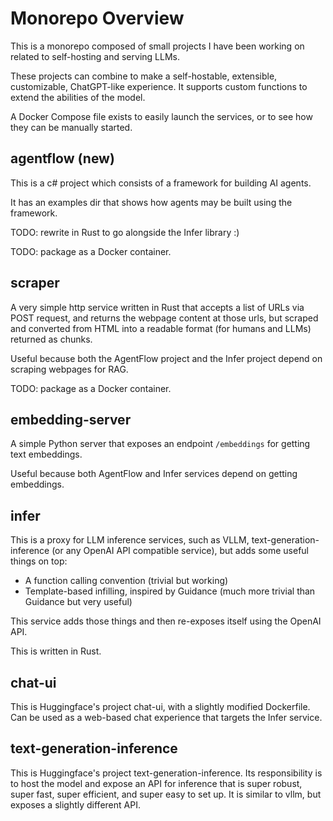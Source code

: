 # Monorepo Overview
This is a monorepo composed of small projects I have been working on related to self-hosting and serving LLMs.

These projects can combine to make a self-hostable, extensible, customizable, ChatGPT-like experience. It supports custom functions to extend the abilities of the model.

A Docker Compose file exists to easily launch the services, or to see how they can be manually started.

## agentflow (new)

This is a c# project which consists of a framework for building AI agents.

It has an examples dir that shows how agents may be built using the framework.

TODO: rewrite in Rust to go alongside the Infer library :)

TODO: package as a Docker container.

## scraper

A very simple http service written in Rust that accepts a list of URLs via POST request, and returns the webpage content at those urls, but scraped and converted from HTML into a readable format (for humans and LLMs) returned as chunks.

Useful because both the AgentFlow project and the Infer project depend on scraping webpages for RAG.

TODO: package as a Docker container.

## embedding-server

A simple Python server that exposes an endpoint `/embeddings` for getting text embeddings.

Useful because both AgentFlow and Infer services depend on getting embeddings.

## infer

This is a proxy for LLM inference services, such as VLLM, text-generation-inference (or any OpenAI API compatible service), but adds some useful things on top:

* A function calling convention (trivial but working)
* Template-based infilling, inspired by Guidance (much more trivial than Guidance but very useful)

This service adds those things and then re-exposes itself using the OpenAI API.

This is written in Rust.

## chat-ui

This is Huggingface's project chat-ui, with a slightly modified Dockerfile. Can be used as a web-based chat experience that targets the Infer service.

## text-generation-inference

This is Huggingface's project text-generation-inference. Its responsibility is to host the model and expose an API for inference that is super robust, super fast, super efficient, and super easy to set up. It is similar to vllm, but exposes a slightly different API.